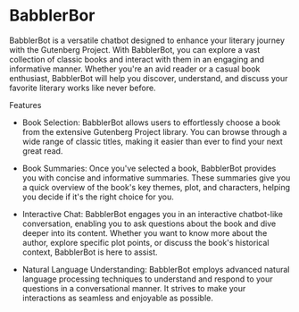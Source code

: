 
# BabblerBor

BabblerBot is a versatile chatbot designed to enhance your literary journey with the Gutenberg Project. With BabblerBot, you can explore a vast collection of classic books and interact with them in an engaging and informative manner. Whether you're an avid reader or a casual book enthusiast, BabblerBot will help you discover, understand, and discuss your favorite literary works like never before.

Features

- Book Selection: BabblerBot allows users to effortlessly choose a book from the extensive Gutenberg Project library. You can browse through a wide range of classic titles, making it easier than ever to find your next great read.

- Book Summaries: Once you've selected a book, BabblerBot provides you with concise and informative summaries. These summaries give you a quick overview of the book's key themes, plot, and characters, helping you decide if it's the right choice for you.

- Interactive Chat: BabblerBot engages you in an interactive chatbot-like conversation, enabling you to ask questions about the book and dive deeper into its content. Whether you want to know more about the author, explore specific plot points, or discuss the book's historical context, BabblerBot is here to assist.

- Natural Language Understanding: BabblerBot employs advanced natural language processing techniques to understand and respond to your questions in a conversational manner. It strives to make your interactions as seamless and enjoyable as possible.
